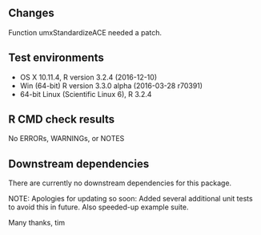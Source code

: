 ## Changes
Function umxStandardizeACE needed a patch.

## Test environments
* OS X 10.11.4, R version 3.2.4 (2016-12-10)
* Win (64-bit) R version 3.3.0 alpha (2016-03-28 r70391)
* 64-bit Linux (Scientific Linux 6), R 3.2.4

## R CMD check results

No ERRORs, WARNINGs, or NOTES

## Downstream dependencies

There are currently no downstream dependencies for this package.

NOTE: Apologies for updating so soon:  Added several additional unit tests 
to avoid this in future. Also speeded-up example suite.

Many thanks, tim